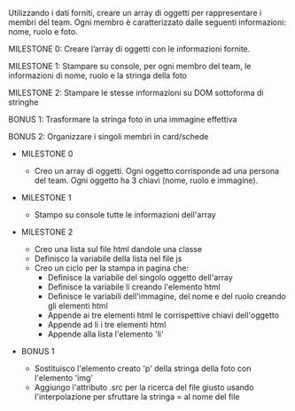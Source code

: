 Utilizzando i dati forniti, creare un array di oggetti per rappresentare i membri del team.
Ogni membro è caratterizzato dalle seguenti informazioni: nome, ruolo e foto.

MILESTONE 0:
Creare l’array di oggetti con le informazioni fornite.

MILESTONE 1:
Stampare su console, per ogni membro del team, le informazioni di nome, ruolo e la stringa della foto

MILESTONE 2:
Stampare le stesse informazioni su DOM sottoforma di stringhe

BONUS 1:
Trasformare la stringa foto in una immagine effettiva

BONUS 2:
Organizzare i singoli membri in card/schede


- MILESTONE 0
    - Creo un array di oggetti. 
        Ogni oggetto corrisponde ad una persona del team.
        Ogni oggetto ha 3 chiavi (nome, ruolo e immagine).

- MILESTONE 1
    - Stampo su console tutte le informazioni dell'array

- MILESTONE 2
    - Creo una lista sul file html dandole una classe
    - Definisco la variabile della lista nel file js
    - Creo un ciclo per la stampa in pagina che:
        - Definisce la variabile del singolo oggetto dell'array
        - Definisce la variabile li creando l'elemento html
        - Definisce le variabili dell'immagine, del nome e del ruolo creando gli elementi html
        - Appende ai tre elementi html le corrispettive chiavi dell'oggetto
        - Appende ad li i tre elementi html
        - Appende alla lista l'elemento 'li'

- BONUS 1
    - Sostituisco l'elemento creato 'p' della stringa della foto con l'elemento 'img'
    - Aggiungo l'attributo .src per la ricerca del file giusto usando l'interpolazione per sfruttare la stringa = al nome del file
